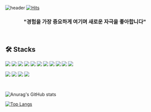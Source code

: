 ![header](https://capsule-render.vercel.app/api?type=waving&color=auto&height=300&section=header&text=This%20is%20Buddle&fontSize=90&animation=fadeIn&fontAlignY=38&desc=Experience%20is%20the%20most%20important!&descAlignY=51&descAlign=62)
[![Hits](https://hits.seeyoufarm.com/api/count/incr/badge.svg?url=https%3A%2F%2Fgithub.com%2Fbuddle6091&count_bg=%23000000&title_bg=%23413F3F&icon=github.svg&icon_color=%23E7E7E7&title=Github+Visitors&edge_flat=false)](https://hits.seeyoufarm.com)

<!-- 한 줄 소개 -->
### <div align=center>"경험을 가장 중요하게 여기며 새로운 자극을 좋아합니다"</div>
<br/>

## 🛠️ Stacks


<img src="https://img.shields.io/badge/TYPESCRIPT-3178C6?style=for-the-badge&logo=Typescript&logoColor=black"> <img src="https://img.shields.io/badge/REACT-61DAFB?style=for-the-badge&logo=REACT&logoColor=black"> <img src="https://img.shields.io/badge/VUE-4FC08D?style=for-the-badge&logo=Vue.js&logoColor=white"> <img src="https://img.shields.io/badge/NEXT.JS-000000?style=for-the-badge&logo=Next.js&logoColor=white"> <img src="https://img.shields.io/badge/VUEX-4FC08D?style=for-the-badge&logo=Vue.js&logoColor=black"> <img src="https://img.shields.io/badge/REACT QUERY-FF4154?style=for-the-badge&logo=React Query&logoColor=white"> <img src="https://img.shields.io/badge/RECOIL-0078D4?style=for-the-badge&logo=RECOIL&logoColor=black"> <img src="https://img.shields.io/badge/STYLED-COMPONENTS-DB7093?style=for-the-badge&logo=STYLEDCOMPONENTS&logoColor=white">
<img src="https://img.shields.io/badge/CSS3-1572B6?style=for-the-badge&logo=CSS3&logoColor=white">
<img src="https://img.shields.io/badge/AXIOS-5A29E4?style=for-the-badge&logo=AXIOS&logoColor=white">
<img src="https://img.shields.io/badge/REACT ROUTER-CA4245?style=for-the-badge&logo=REACTROUTER&logoColor=white">

<img src="https://img.shields.io/badge/Github-181717?style=for-the-badge&logo=GITHUB&logoColor=white"> <img src="https://img.shields.io/badge/VISUAL STUDIO CODE-007ACC?style=for-the-badge&logo=VISUAL STUDIO CODE&logoColor=white">  <img src="https://img.shields.io/badge/Figma-F24E1E?style=for-the-badge&logo=FIGMA&logoColor=white">
 <img src="https://img.shields.io/badge/Netlify-00C7B7?style=for-the-badge&logo=NETLIFY&logoColor=white"> 

<br/>



![Anurag's GitHub stats](https://github-readme-stats.vercel.app/api?username=buddle6091&show_icons=true)

[![Top Langs](https://github-readme-stats.vercel.app/api/top-langs/?username=buddle6091)](https://github.com/buddle6091/github-readme-stats)

